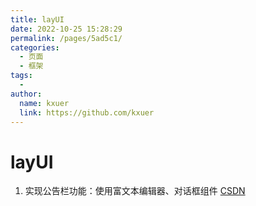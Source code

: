 ```yaml
---
title: layUI
date: 2022-10-25 15:28:29
permalink: /pages/5ad5c1/
categories:
  - 页面
  - 框架
tags:
  - 
author: 
  name: kxuer
  link: https://github.com/kxuer
---
```

# layUI

1. 实现公告栏功能：使用富文本编辑器、对话框组件 [CSDN](https://blog.csdn.net/WINGZINGLIU/article/details/87072512)
